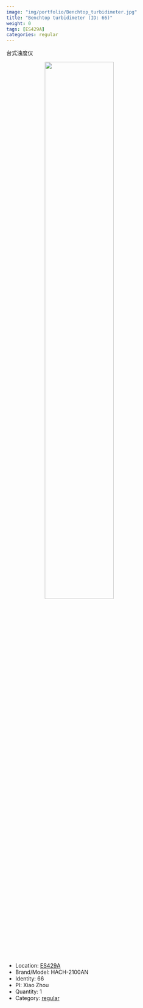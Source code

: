```yaml
---
image: "img/portfolio/Benchtop_turbidimeter.jpg"
title: "Benchtop turbidimeter (ID: 66)"
weight: 0
tags: [ES429A]
categories: regular
---
```


台式浊度仪

<!--more-->

<img src="../../img/portfolio/Benchtop_turbidimeter.jpg" width="60%" style="display: block; margin: auto;">

- Location: [ES429A](../../tags/es429a)
- Brand/Model: HACH-2100AN
- Identity: 66
- PI: Xiao Zhou
- Quantity: 1
- Category: [regular](../../categories/regular)






